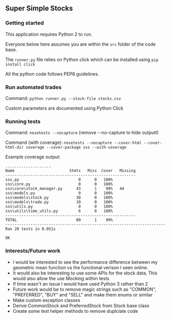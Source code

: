 ## Super Simple Stocks

### Getting started

This application requires Python 2 to run.

Everyone below here assumes you are within the `src` folder of the code base.

The `runner.py` file relies on Python click which can be installed using `pip install click`

All the python code follows PEP8 guidelines.
### Run automated trades

Command: `python runner.py --stock-file stocks.csv`

Custom parameters are documented using Python Click

### Running tests

Command: `nosetests --nocapture` (remove --no-capture to hide output0

Command (with coverage): `nosetests --nocapture --cover-html --cover-html-dir coverage --cover-package sss --with-coverage`

Example coverage output:

```
....................
Name                        Stmts   Miss  Cover   Missing
---------------------------------------------------------
sss.py                          0      0   100%
sss\core.py                     0      0   100%
sss\core\stock_manager.py      43      1    98%   44
sss\models.py                   0      0   100%
sss\models\stock.py            30      0   100%
sss\models\trade.py            10      0   100%
sss\utils.py                    0      0   100%
sss\utils\time_utils.py         6      0   100%
---------------------------------------------------------
TOTAL                          89      1    99%
----------------------------------------------------------------------
Ran 20 tests in 0.051s

OK
```


### Interests/Future work

- I would be interested to see the performance difference between my geometric mean function vs the functional verison I seen online.
- It would also be interesting to use some APIs for the stock data, This would also allow the use Mocking within tests
- If time wasn't an issue I would have used Python 3 rather than 2
- Future work would be to remove magic strings such as "COMMON", "PREFERRED", "BUY" and "SELL" and make them enums or similar
- Make custom exception classes
- Derive CommonStock and PreferredStock from Stock base class
- Create some test helper methods to remove duplciate code